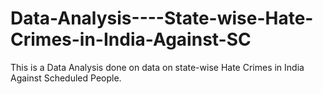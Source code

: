 # Data-Analysis----State-wise-Hate-Crimes-in-India-Against-SC
This is a Data Analysis done on data on state-wise Hate Crimes in India Against Scheduled People.
